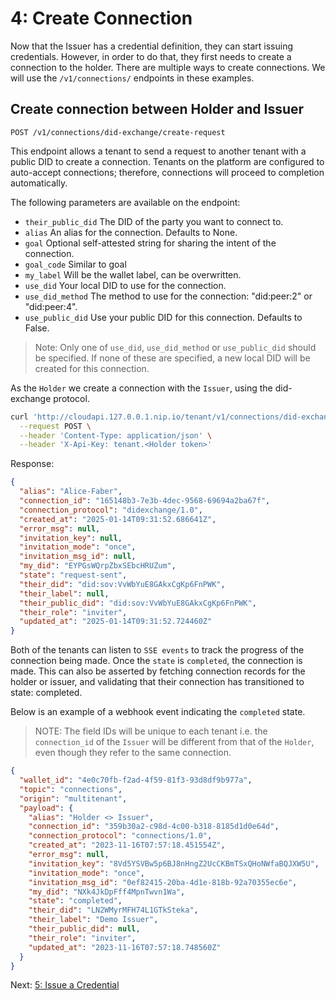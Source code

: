 # 4: Create Connection

Now that the Issuer has a credential definition, they can start issuing
credentials. However, in order to do that, they first needs to create a
connection to the holder. There are multiple ways to create connections. We will
use the `/v1/connections/` endpoints in these examples.

## Create connection between Holder and Issuer

`POST /v1/connections/did-exchange/create-request`

This endpoint allows a tenant to send a request to another tenant with a public
DID to create a connection. Tenants on the platform are configured to auto-accept
connections; therefore, connections will proceed to completion automatically.

The following parameters are available on the endpoint:

- `their_public_did` The DID of the party you want to connect to.
- `alias` An alias for the connection. Defaults to None.
- `goal` Optional self-attested string for sharing the intent of the connection.
- `goal_code` Similar to goal
- `my_label` Will be the wallet label, can be overwritten.
- `use_did` Your local DID to use for the connection.
- `use_did_method` The method to use for the connection: "did:peer:2" or "did:peer:4".
- `use_public_did` Use your public DID for this connection. Defaults to False.

>Note: Only one of `use_did`, `use_did_method` or `use_public_did` should be specified.
If none of these are specified, a new local DID will be created for this
connection.

As the `Holder` we create a connection with the `Issuer`, using the did-exchange
protocol.

```bash
curl 'http://cloudapi.127.0.0.1.nip.io/tenant/v1/connections/did-exchange/create-request?their_public_did=did%3Asov%3AVvWbYuE8GAkxCgKp6FnPWK&alias=Alice-Faber' \
  --request POST \
  --header 'Content-Type: application/json' \
  --header 'X-Api-Key: tenant.<Holder token>'
```

Response:

```json
{
  "alias": "Alice-Faber",
  "connection_id": "165148b3-7e3b-4dec-9568-69694a2ba67f",
  "connection_protocol": "didexchange/1.0",
  "created_at": "2025-01-14T09:31:52.686641Z",
  "error_msg": null,
  "invitation_key": null,
  "invitation_mode": "once",
  "invitation_msg_id": null,
  "my_did": "EYPGsWQrpZbxSEbcHRUZum",
  "state": "request-sent",
  "their_did": "did:sov:VvWbYuE8GAkxCgKp6FnPWK",
  "their_label": null,
  "their_public_did": "did:sov:VvWbYuE8GAkxCgKp6FnPWK",
  "their_role": "inviter",
  "updated_at": "2025-01-14T09:31:52.724460Z"
}
```

Both of the tenants can listen to `SSE events` to track the progress of
the connection being made. Once the `state` is `completed`, the connection is
made. This can also be asserted by fetching connection records for the holder or
issuer, and validating that their connection has transitioned to state:
completed.

Below is an example of a webhook event indicating the `completed` state.

> NOTE: The field IDs will be unique to each tenant i.e. the `connection_id` of
> the `Issuer` will be different from that of the `Holder`, even though they refer
> to the same connection.

```json
{
  "wallet_id": "4e0c70fb-f2ad-4f59-81f3-93d8df9b977a",
  "topic": "connections",
  "origin": "multitenant",
  "payload": {
    "alias": "Holder <> Issuer",
    "connection_id": "359b30a2-c98d-4c00-b318-8185d1d0e64d",
    "connection_protocol": "connections/1.0",
    "created_at": "2023-11-16T07:57:18.451554Z",
    "error_msg": null,
    "invitation_key": "8Vd5YSVBw5p6BJ8nHngZ2UcCKBmTSxQHoNWfaBQJXW5U",
    "invitation_mode": "once",
    "invitation_msg_id": "0ef82415-20ba-4d1e-818b-92a70355ec6e",
    "my_did": "NXk4JkDpFff4MpnTwvn1Wa",
    "state": "completed",
    "their_did": "LN2WMyrMFH74L1GTkSteka",
    "their_label": "Demo Issuer",
    "their_public_did": null,
    "their_role": "inviter",
    "updated_at": "2023-11-16T07:57:18.748560Z"
  }
}
```

Next: [5: Issue a Credential](5.%20Issue%20Credential.md)
